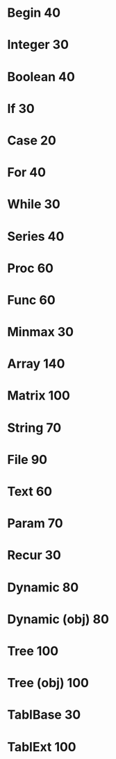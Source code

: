 # Begin 40
# Integer 30
# Boolean 40
# If 30
# Case 20
# For 40
# While 30
# Series 40
# Proc 60
# Func 60
# Minmax 30
# Array 140
# Matrix 100
# String 70
# File 90
# Text 60
# Param 70
# Recur 30
# Dynamic 80
# Dynamic (obj) 80
# Tree 100
# Tree (obj) 100
# TablBase 30
# TablExt 100
